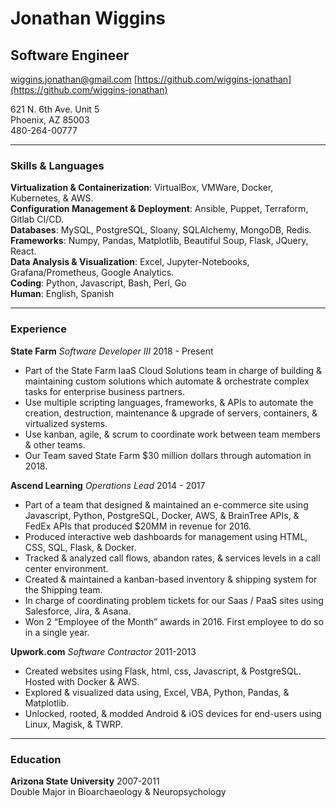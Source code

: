 # Jonathan Wiggins
## Software Engineer

[wiggins.jonathan@gmail.com](mailto:wiggins.jonathan@gmail.com)
[https://github.com/wiggins-jonathan](https://github.com/wiggins-jonathan)

621 N. 6th Ave. Unit 5<br>
Phoenix, AZ 85003<br>
480-264-00777<br>

---

### Skills & Languages
**Virtualization & Containerization**: VirtualBox, VMWare, Docker, Kubernetes, & AWS.<br>
**Configuration Management & Deployment**: Ansible, Puppet, Terraform, Gitlab CI/CD.<br>
**Databases**: MySQL, PostgreSQL, Sloany, SQLAlchemy, MongoDB, Redis.<br>
**Frameworks**: Numpy, Pandas, Matplotlib, Beautiful Soup, Flask, JQuery, React.<br>
**Data Analysis & Visualization**: Excel, Jupyter-Notebooks, Grafana/Prometheus, Google Analytics.<br>
**Coding**: Python, Javascript, Bash, Perl, Go<br>
**Human**: English, Spanish<br>

---

### Experience
**State Farm** _Software Developer III_ 2018 - Present<br>
* Part of the State Farm IaaS Cloud Solutions team in charge of building & maintaining custom solutions which automate & orchestrate complex tasks for enterprise business partners.<br>
* Use multiple scripting languages, frameworks, & APIs to automate the creation, destruction, maintenance & upgrade of servers, containers, & virtualized systems.<br>
* Use kanban, agile, & scrum to coordinate work between team members & other teams.<br>
* Our Team saved State Farm $30 million dollars through automation in 2018.<br>

**Ascend Learning** _Operations Lead_ 2014 - 2017<br>
* Part of a team that designed & maintained an e-commerce site using Javascript, Python, PostgreSQL, Docker, AWS, & BrainTree APIs, & FedEx APIs that produced $20MM in revenue for 2016.<br>
* Produced interactive web dashboards for management using HTML, CSS, SQL, Flask, & Docker.<br>
* Tracked & analyzed call flows, abandon rates, & services levels in a call center environment.<br>
* Created & maintained  a kanban-based inventory & shipping system for the Shipping team.<br>
* In charge of coordinating problem tickets for our Saas / PaaS sites using Salesforce, Jira, & Asana.<br>
* Won 2 “Employee of the Month” awards in 2016. First employee to do so in a single year.<br>

**Upwork.com** _Software Contractor_ 2011-2013<br>
* Created websites using Flask, html, css, Javascript, & PostgreSQL. Hosted with Docker & AWS.<br>
* Explored & visualized data using, Excel, VBA, Python, Pandas, & Matplotlib.<br>
* Unlocked, rooted, & modded Android & iOS devices for end-users using Linux, Magisk, & TWRP.<br>

---

### Education
**Arizona State University** 2007-2011<br>
Double Major in Bioarchaeology & Neuropsychology<br>
